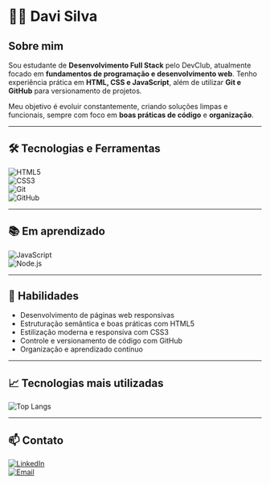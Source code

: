 # 👨‍💻 Davi Silva  

## Sobre mim  
Sou estudante de **Desenvolvimento Full Stack** pelo DevClub, atualmente focado em **fundamentos de programação e desenvolvimento web**. Tenho experiência prática em **HTML, CSS e JavaScript**, além de utilizar **Git e GitHub** para versionamento de projetos.  

Meu objetivo é evoluir constantemente, criando soluções limpas e funcionais, sempre com foco em **boas práticas de código** e **organização**.  

---

## 🛠️ Tecnologias e Ferramentas  
![HTML5](https://img.shields.io/badge/HTML5-E34F26?style=for-the-badge&logo=html5&logoColor=white)  
![CSS3](https://img.shields.io/badge/CSS3-1572B6?style=for-the-badge&logo=css3&logoColor=white)  
![Git](https://img.shields.io/badge/Git-F05032?style=for-the-badge&logo=git&logoColor=white)  
![GitHub](https://img.shields.io/badge/GitHub-181717?style=for-the-badge&logo=github&logoColor=white)  

---

## 📚 Em aprendizado  
![JavaScript](https://img.shields.io/badge/JavaScript-F7DF1E?style=for-the-badge&logo=javascript&logoColor=black)  
![Node.js](https://img.shields.io/badge/Node.js-339933?style=for-the-badge&logo=nodedotjs&logoColor=white)  

---

## 📌 Habilidades  
- Desenvolvimento de páginas web responsivas  
- Estruturação semântica e boas práticas com HTML5  
- Estilização moderna e responsiva com CSS3  
- Controle e versionamento de código com GitHub  
- Organização e aprendizado contínuo  

---

## 📈 Tecnologias mais utilizadas  
![Top Langs](https://github-readme-stats.vercel.app/api/top-langs/?username=dsvisilva&layout=compact&theme=default)

---

## 📫 Contato  
[![LinkedIn](https://img.shields.io/badge/LinkedIn-0A66C2?style=for-the-badge&logo=linkedin&logoColor=white)](https://www.linkedin.com/in/dsvisilva/)  
[![Email](https://img.shields.io/badge/Email-D14836?style=for-the-badge&logo=gmail&logoColor=white)](mailto:sdavih06@gmail.com)  
<!--
**dsvisilva/dsvisilva** is a ✨ _special_ ✨ repository because its `README.md` (this file) appears on your GitHub profile.

Here are some ideas to get you started:

- 🔭 I’m currently working on ...
- 🌱 I’m currently learning ...
- 👯 I’m looking to collaborate on ...
- 🤔 I’m looking for help with ...
- 💬 Ask me about ...
- 📫 How to reach me: ...
- 😄 Pronouns: ...
- ⚡ Fun fact: ...
-->
